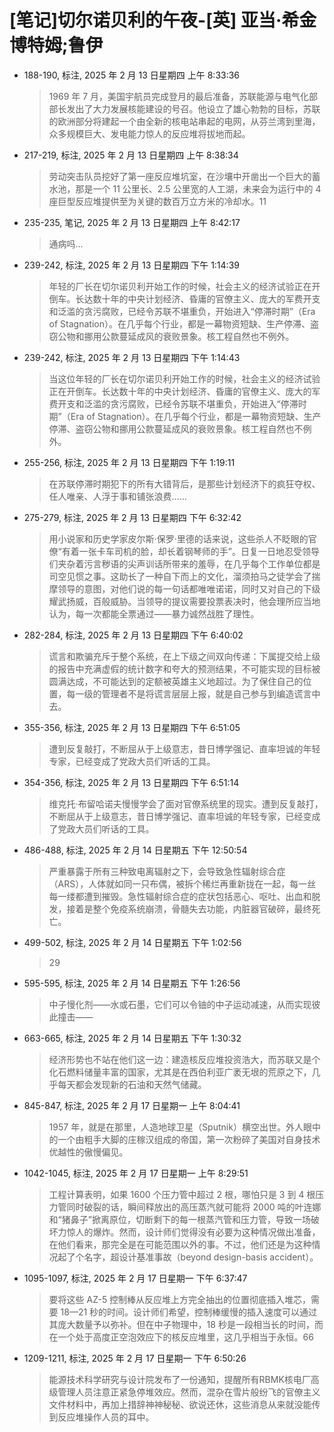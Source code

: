 # [笔记]切尔诺贝利的午夜-[英] 亚当·希金博特姆;鲁伊


-   188-190, 标注, 2025 年 2 月 13 日星期四 上午 8:33:36

    > 1969 年 7 月，美国宇航员完成登月的最后准备，苏联能源与电气化部部长发出了大力发展核能建设的号召。他设立了雄心勃勃的目标，苏联的欧洲部分将建起一个由全新的核电站串起的电网，从芬兰湾到里海，众多规模巨大、发电能力惊人的反应堆将拔地而起。

-   217-219, 标注, 2025 年 2 月 13 日星期四 上午 8:38:34

    > 劳动突击队员挖好了第一座反应堆坑室，在沙壤中开凿出一个巨大的蓄水池，那是一个 11 公里长、2.5 公里宽的人工湖，未来会为运行中的 4 座巨型反应堆提供至为关键的数百万立方米的冷却水。11

-   235-235, 笔记, 2025 年 2 月 13 日星期四 上午 8:42:17

    > 通病吗…

-   239-242, 标注, 2025 年 2 月 13 日星期四 下午 1:14:39

    > 年轻的厂长在切尔诺贝利开始工作的时候，社会主义的经济试验正在开倒车。长达数十年的中央计划经济、昏庸的官僚主义、庞大的军费开支和泛滥的贪污腐败，已经令苏联不堪重负，开始进入“停滞时期”（Era of Stagnation）。在几乎每个行业，都是一幕物资短缺、生产停滞、盗窃公物和挪用公款蔓延成风的衰败景象。核工程自然也不例外。

-   239-242, 标注, 2025 年 2 月 13 日星期四 下午 1:14:43

    > 当这位年轻的厂长在切尔诺贝利开始工作的时候，社会主义的经济试验正在开倒车。长达数十年的中央计划经济、昏庸的官僚主义、庞大的军费开支和泛滥的贪污腐败，已经令苏联不堪重负，开始进入“停滞时期”（Era of Stagnation）。在几乎每个行业，都是一幕物资短缺、生产停滞、盗窃公物和挪用公款蔓延成风的衰败景象。核工程自然也不例外。

-   255-256, 标注, 2025 年 2 月 13 日星期四 下午 1:19:11

    > 在苏联停滞时期犯下的所有大错背后，是那些计划经济下的疯狂夺权、任人唯亲、人浮于事和铺张浪费……

-   275-279, 标注, 2025 年 2 月 13 日星期四 下午 6:32:42

    > 用小说家和历史学家皮尔斯·保罗·里德的话来说，这些杀人不眨眼的官僚“有着一张卡车司机的脸，却长着钢琴师的手”。日复一日地忍受领导们夹杂着污言秽语的尖声训话所带来的羞辱，在几乎每个工作单位都是司空见惯之事。这助长了一种自下而上的文化，溜须拍马之徒学会了揣摩领导的意图，对他们说的每一句话都唯唯诺诺，同时又对自己的下级耀武扬威，百般威胁。当领导的提议需要投票表决时，他会理所应当地认为，每一次都能全票通过——暴力诚然战胜了理性。

-   282-284, 标注, 2025 年 2 月 13 日星期四 下午 6:40:02

    > 谎言和欺骗充斥于整个系统，在上下级之间双向传递：下属提交给上级的报告中充满虚假的统计数字和夸大的预测结果，不可能实现的目标被圆满达成，不可能达到的定额被英雄主义地超过。为了保住自己的位置，每一级的管理者不是将谎言层层上报，就是自己参与到编造谎言中去。

-   355-356, 标注, 2025 年 2 月 13 日星期四 下午 6:51:05

    > 遭到反复敲打，不断屈从于上级意志，昔日博学强记、直率坦诚的年轻专家，已经变成了党政大员们听话的工具。

-   354-356, 标注, 2025 年 2 月 13 日星期四 下午 6:51:14

    > 维克托·布留哈诺夫慢慢学会了面对官僚系统里的现实。遭到反复敲打，不断屈从于上级意志，昔日博学强记、直率坦诚的年轻专家，已经变成了党政大员们听话的工具。

-   486-488, 标注, 2025 年 2 月 14 日星期五 下午 12:50:54

    > 严重暴露于所有三种致电离辐射之下，会导致急性辐射综合症（ARS），人体就如同一只布偶，被拆个稀烂再重新拢在一起，每一丝每一缕都遭到摧毁。急性辐射综合症的症状包括恶心、呕吐、出血和脱发，接着是整个免疫系统崩溃，骨髓失去功能，内脏器官破碎，最终死亡。

-   499-502, 标注, 2025 年 2 月 14 日星期五 下午 1:02:56

    > 29

-   595-595, 标注, 2025 年 2 月 14 日星期五 下午 1:26:56

    > 中子慢化剂——水或石墨，它们可以令铀的中子运动减速，从而实现彼此撞击——

-   663-665, 标注, 2025 年 2 月 14 日星期五 下午 1:30:32

    > 经济形势也不站在他们这一边：建造核反应堆投资浩大，而苏联又是个化石燃料储量丰富的国家，尤其是在西伯利亚广袤无垠的荒原之下，几乎每天都会发现新的石油和天然气储藏。

-   845-847, 标注, 2025 年 2 月 17 日星期一 上午 8:04:41

    > 1957 年，就是在那里，人造地球卫星（Sputnik）横空出世。外人眼中的一个由粗手大脚的庄稼汉组成的帝国，第一次粉碎了美国对自身技术优越性的傲慢偏见。

-   1042-1045, 标注, 2025 年 2 月 17 日星期一 上午 8:29:51

    > 工程计算表明，如果 1600 个压力管中超过 2 根，哪怕只是 3 到 4 根压力管同时破裂的话，瞬间释放出的高压蒸汽就可能将 2000 吨的叶连娜和“猪鼻子”掀离原位，切断剩下的每一根蒸汽管和压力管，导致一场破坏力惊人的爆炸。然而，设计师们觉得没有必要为这种情况做出准备，在他们看来，那完全是在可能范围以外的事。不过，他们还是为这种情况起了个名字，超设计基准事故（beyond design-basis accident）。

-   1095-1097, 标注, 2025 年 2 月 17 日星期一 下午 6:37:47

    > 要将这些 AZ-5 控制棒从反应堆上方完全抽出的位置彻底插入堆芯，需要 18—21 秒的时间。设计师们希望，控制棒缓慢的插入速度可以通过其庞大数量予以弥补。但在中子物理中，18 秒是一段相当长的时间，而在一个处于高度正空泡效应下的核反应堆里，这几乎相当于永恒。66

-   1209-1211, 标注, 2025 年 2 月 17 日星期一 下午 6:50:26

    > 能源技术科学研究与设计院发布了一份通知，提醒所有RBMK核电厂高级管理人员注意正紧急停堆效应。然而，混杂在雪片般纷飞的官僚主义文件材料中，再加上措辞神神秘秘、欲说还休，这些消息从来就没能传到反应堆操作人员的耳中。

